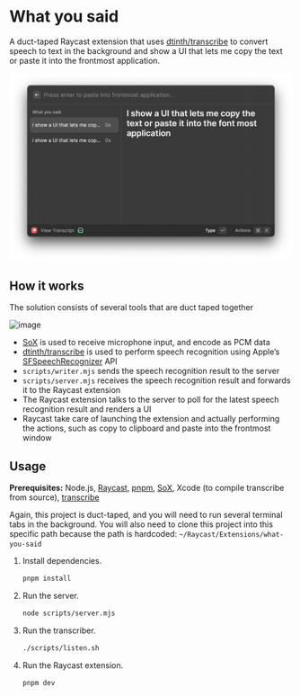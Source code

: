 # What you said

A duct-taped Raycast extension that uses [dtinth/transcribe](https://github.com/dtinth/transcribe) to convert speech to text in the background and show a UI that lets me copy the text or paste it into the frontmost application.

![Screenshot](screenshot.png)

## How it works

The solution consists of several tools that are duct taped together

![image](https://github.com/dtinth/what-you-said/assets/193136/ad54b57d-89da-46ea-bae8-ff4fffb6e7b8)

- [SoX](https://sox.sourceforge.net/) is used to receive microphone input, and encode as PCM data
- [dtinth/transcribe](https://github.com/dtinth/transcribe) is used to perform speech recognition using Apple’s [SFSpeechRecognizer](https://developer.apple.com/documentation/speech/sfspeechrecognizer) API
- `scripts/writer.mjs` sends the speech recognition result to the server
- `scripts/server.mjs` receives the speech recognition result and forwards it to the Raycast extension
- The Raycast extension talks to the server to poll for the latest speech recognition result and renders a UI
- Raycast take care of launching the extension and actually performing the actions, such as copy to clipboard and paste into the frontmost window

## Usage

**Prerequisites:** Node.js, [Raycast](https://www.raycast.com/), [pnpm](https://pnpm.io/), [SoX](https://formulae.brew.sh/formula/sox), Xcode (to compile transcribe from source), [transcribe](https://github.com/dtinth/transcribe)

Again, this project is duct-taped, and you will need to run several terminal tabs in the background. You will also need to clone this project into this specific path because the path is hardcoded: `~/Raycast/Extensions/what-you-said`

1. Install dependencies.

   ```sh
   pnpm install
   ```

2. Run the server.

   ```sh
   node scripts/server.mjs
   ```

3. Run the transcriber.

   ```sh
   ./scripts/listen.sh
   ```

4. Run the Raycast extension.

   ```sh
   pnpm dev
   ```
